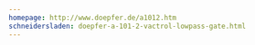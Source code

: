 ```yaml
---
homepage: http://www.doepfer.de/a1012.htm
schneidersladen: doepfer-a-101-2-vactrol-lowpass-gate.html
---
```


